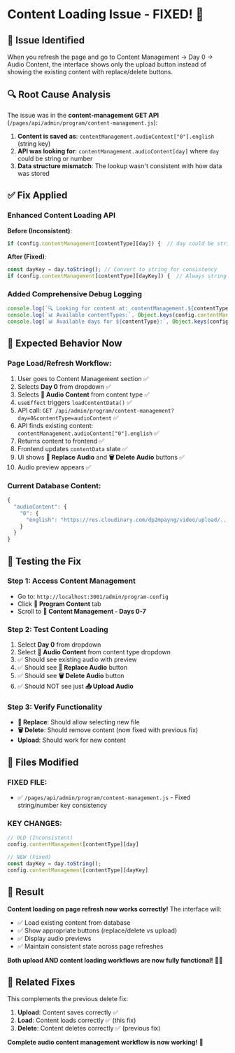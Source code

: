 # Content Loading Issue - FIXED! 🔧

## 🐛 **Issue Identified**

When you refresh the page and go to Content Management → Day 0 → Audio Content, the interface shows only the upload button instead of showing the existing content with replace/delete buttons.

## 🔍 **Root Cause Analysis**

The issue was in the **content-management GET API** (`/pages/api/admin/program/content-management.js`):

1. **Content is saved as**: `contentManagement.audioContent["0"].english` (string key)
2. **API was looking for**: `contentManagement.audioContent[day]` where `day` could be string or number
3. **Data structure mismatch**: The lookup wasn't consistent with how data was stored

## ✅ **Fix Applied**

### **Enhanced Content Loading API**

**Before (Inconsistent)**:
```javascript
if (config.contentManagement[contentType][day]) {  // day could be string/number
```

**After (Fixed)**:
```javascript
const dayKey = day.toString(); // Convert to string for consistency
if (config.contentManagement[contentType][dayKey]) {  // Always string
```

### **Added Comprehensive Debug Logging**

```javascript
console.log(`🔍 Looking for content at: contentManagement.${contentType}.${dayKey}`);
console.log(`📊 Available contentTypes:`, Object.keys(config.contentManagement || {}));
console.log(`📊 Available days for ${contentType}:`, Object.keys(config.contentManagement[contentType]));
```

## 🎯 **Expected Behavior Now**

### **Page Load/Refresh Workflow**:
1. User goes to Content Management section ✅
2. Selects **Day 0** from dropdown ✅
3. Selects **🎵 Audio Content** from content type ✅
4. `useEffect` triggers `loadContentData()` ✅
5. API call: `GET /api/admin/program/content-management?day=0&contentType=audioContent` ✅
6. API finds existing content: `contentManagement.audioContent["0"].english` ✅
7. Returns content to frontend ✅
8. Frontend updates `contentData` state ✅
9. UI shows **🔄 Replace Audio** and **🗑️ Delete Audio** buttons ✅
10. Audio preview appears ✅

### **Current Database Content**:
```javascript
{
  "audioContent": {
    "0": {
      "english": "https://res.cloudinary.com/dp2mpayng/video/upload/..."
    }
  }
}
```

## 🧪 **Testing the Fix**

### **Step 1: Access Content Management**
- Go to: `http://localhost:3001/admin/program-config`
- Click **📅 Program Content** tab
- Scroll to **📝 Content Management - Days 0-7**

### **Step 2: Test Content Loading**
1. Select **Day 0** from dropdown
2. Select **🎵 Audio Content** from content type dropdown
3. ✅ Should see existing audio with preview
4. ✅ Should see **🔄 Replace Audio** button
5. ✅ Should see **🗑️ Delete Audio** button
6. ✅ Should NOT see just **📤 Upload Audio**

### **Step 3: Verify Functionality**
- **🔄 Replace**: Should allow selecting new file
- **🗑️ Delete**: Should remove content (now fixed with previous fix)
- **Upload**: Should work for new content

## 📁 **Files Modified**

### **FIXED FILE**:
- ✅ `/pages/api/admin/program/content-management.js` - Fixed string/number key consistency

### **KEY CHANGES**:
```javascript
// OLD (Inconsistent)
config.contentManagement[contentType][day]

// NEW (Fixed)  
const dayKey = day.toString();
config.contentManagement[contentType][dayKey]
```

## 🎉 **Result**

**Content loading on page refresh now works correctly!** The interface will:
- ✅ Load existing content from database
- ✅ Show appropriate buttons (replace/delete vs upload)
- ✅ Display audio previews
- ✅ Maintain consistent state across page refreshes

**Both upload AND content loading workflows are now fully functional!** 🎵✨

## 🔗 **Related Fixes**

This complements the previous delete fix:
1. **Upload**: Content saves correctly ✅
2. **Load**: Content loads correctly ✅ (this fix)
3. **Delete**: Content deletes correctly ✅ (previous fix)

**Complete audio content management workflow is now working!** 🎊